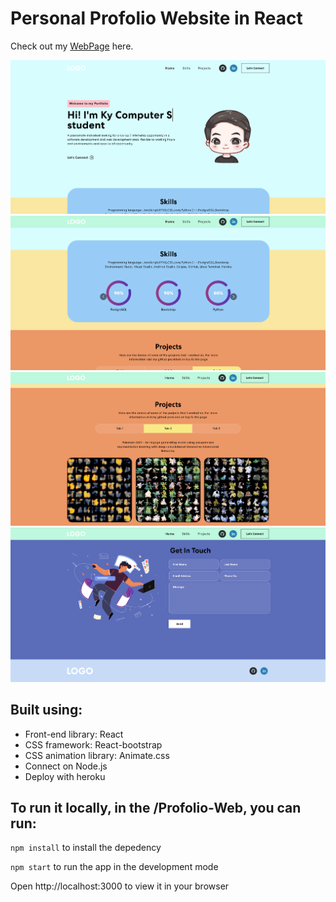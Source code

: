 # Personal Profolio Website in React

Check out my [WebPage](https://ky-profile-web.herokuapp.com/) here.

![alt websiteImage1](https://github.com/yehtunkhine/Profolio-Web/blob/master/src/assets/img/profile1.png)
![alt websiteImage1](https://github.com/yehtunkhine/Profolio-Web/blob/master/src/assets/img/profile2.png)
![alt websiteImage1](https://github.com/yehtunkhine/Profolio-Web/blob/master/src/assets/img/profile3.png)
![alt websiteImage1](https://github.com/yehtunkhine/Profolio-Web/blob/master/src/assets/img/profile4.png)

## Built using:

- Front-end library: React
- CSS framework: React-bootstrap
- CSS animation library: Animate.css
- Connect on Node.js
- Deploy with heroku

## To run it locally, in the /Profolio-Web, you can run:

`npm install` to install the depedency

`npm start` to run the app in the development mode

Open http://localhost:3000 to view it in your browser
